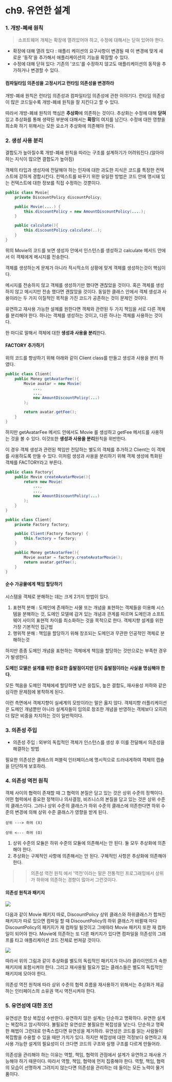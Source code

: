 # ch9. 유연한 설계

### 1. 개방-폐쇄 원칙

> 소프트웨어 개체는 확장에 열려있어야 하고, 수정에 대해서는 닫혀 있어야 한다.

* 확장에 대해 열려 있다 : 애플리 케이션의 요구사항이 변경될 때 이 변경에 맞게 새로운 '동작'을 추가해서 애플리케이션의 기능을 확장할 수 있다.
* 수정에 대해 닫혀 있다: 기존의 '코드'를 수정하지 않고도 애플리케이션의 동작을 추가하거나 변경할 수 있다.

#### 컴파일타임 의존성을 고정시키고 런타임 의존성을 변경하라

개방-폐쇄 원칙은 런타임 의존성과 컴파일타임 의존성에 관한 이야기다. 런타임 의존성이 많은 코드일수록 개방-폐쇄 원칙을 잘 지킨다고 할 수 있다.

따라서 개방-폐쇄 원칙의 핵심은 **추상화**에 의존하는 것이다. 추상화는 수정에 대해 **닫혀**있고 추상화를 통해 생략된 부분에 대해서는 **확장**의 여지를 남긴다. 수정에 대한 영향을 최소화 하기 위해서는 모든 요소가 추상화에 의존해야 한다.

### 2. 생성 사용 분리

결합도가 높아질수록 개방-폐쇄 원칙을 따라는 구조를 설계하기가 어려워진다.\(알아야 하는 지식이 많으면 결합도가 높아짐\)

객체의 타입과 생성자에 전달해야 하는 인자에 대한 과도한 지식은 코드를 특정한 컨텍스트에 강하게 경합시킨다. 컨텍스트를 바꾸기 위한 유일한 방법은 코드 안에 명시돼 있는 컨텍스트에 대한 정보를 직접 수정하는 것뿐이다.

```java
public class Mvoie{
    private DiscountPolicy discountPolicy;

    public Movie(....) {
        this.discountPolicy = new AmountDiscountPolicy(....);
    }

    public calculate(){
        this.discountPolicy.calculate(..);
    }
}
```

위의 Movie의 코드를 보면 생성자 안에서 인스턴스를 생성하고 calculate 메서드 안에서 이 객체에게 메시지를 전송한다.

객체를 생성하는게 문제가 아니라 적시적소의 상황에 맞게 객체를 생성하는것이 핵심이다.

메시지를 전송하지 않고 객체를 생성하기만 했다면 괜찮았을 것이다. 혹은 객체를 생성하지 않고 메시지만 전송 했다면 괜찮았을 것이다. 동일한 클래스 안에서 객체 생성과 사용이라는 두 가지 이질적인 목적을 가진 코드가 공존하는 것이 문제인 것이다.

유연하고 재사용 가능한 설께를 원한다면 객체와 관련된 두 가지 책임을 서로 다른 객체를 분리해야 한다. 하나는 객체를 생성하는 것이고, 다른 하나는 객체를 사용하는 것이다.

한 마디로 말해서 객체에 대한 **생성과 사용을 분리**한다.

#### FACTORY 추가하기

위의 코드를 향상하기 위해 아래와 같이 Client class를 만들고 생성과 사용을 분리 하였다.

```java
public class Client{
    public Money getAvatarFee(){
        Movie avatar = new Movie(
            ...,
            ...,
            new AmountDiscountPolicy(...)
        );

        return avatar.getFee();
    }    
}
```

하지만 getAvatarFee 메서드 안에서도 Movie 를 생성하고 getFee 메서드를 사용하는 것을 볼 수 있다. 이것또한 **생성과 사용을 분리**원칙을 위반한다.

이 경우 객체 생성과 관련된 책임만 전담하는 별도의 객체를 추가하고 Client는 이 객체를 사용하도록 만들 수 있다. 이처럼 생성과 사용을 분리하기 위해 객체 생성에 특화된 객체를 FACTORY라고 부른다.

```java
public class Factory{
    public Movie createAvatarMovie(){
        return new Movie(
            ...,
            ...,
            new AmountDiscountPolicy(...)
        );
    }    
}

public class Client{
    private Factory factory;

    public Client(Factory factory) {
        this.factory = factory;
    }

    public Money getAvatarFee(){
        Movie avatar = factory.createAvatarMovie();
        return avatar.getFee();
    }    
}
```

#### 순수 가공물에게 책임 할당하기

시스템을 객체로 분해하는 데는 크게 2가지 방법이 있다.

1. 표현적 분해 : 도메인에 존재하는 사물 또는 개념을 표현하는 객체들을 이용해 시스템을 분해하는 것, 도메인 모델에 감겨 있는 개념과 관계를 따르며 도메인과 소프트웨어 사이의 표현적 차이를 최소화하는 것을 목적으로 한다. 객체지향 설계를 위한 가장 기본적인 접근법
2. 행위적 분해 : 책임을 할당하기 위해 창조되는 도메인과 무관한 인공적인 객체로 분해하는것

하지만 종종 도메인 개념을 표현하는 객체에게 책임을 할당하는 것만으로는 부족한 경우가 발생한다.

**도메인 모델은 설게를 위한 중요한 출발점이지만 단지 출발점이라는 사실을 명심해야 한다.**

모든 책음을 도메인 객체에세 할당하면 낮은 응집도, 높은 결합도, 재사용성 저하와 같은 심각한 문제점에 봉착하게 된다.

이런 측면에서 객체지향이 실세계의 모방이라는 말은 옳지 않다. 객체지향 러플리케이션은 도메인 개념뿐만 아니라 설계자들이 임의로 창조한 개념을 반영하는 객체보다 오히려 더 많은 비중을 차지하는 것이 일반적이다.

### 3. 의존성 주입

* 의존성 주입 : 외부의 독립적인 객체가 인스턴스를 생성 후 이를 전달해서 의존성을 해결하는 방법

필요한 의존성은 클래스의 퍼블릭 인터페이스에 명시적으로 드러내게하여 객체의 캡슐을 단단하게 보호하라.

### 4. 의존성 역전 원칙

객체 사이의 협력이 존재할 때 그 협력의 본질은 담고 있는 것은 상위 수준의 정책이다. 어떤 협력에서 중요한 정책이나 의사결정, 비즈니스의 본질을 담고 있는 것은 상위 수준의 클래스이다. 그러나 상위 수준의 클래스가 하위 수준의 클래스에 의존한다면 하위 수준의 변경에 의해 상위 수준 클래스가 영향을 받게 된다.

```text
상위 ---> 하위 (X)

상위 <--- 하위 (O)
```

1. 상위 수준의 모듈은 하위 수준의 모듈에 의존해서는 안 된다. 둘 모두 추상화에 의존해야 한다.
2. 추상화는 구체적인 사항에 의존해서는 안 된다. 구체적인 사항은 추상화에 의존해야 한다.

> > 의존성 역전 원칙 에서 '역전'이라는 말은 전통적인 프로그래밍에서 상위가 하위에 의존하는 경향이 많아서 그런것이다.

#### 의존성 원칙과 패키지

![](../../.gitbook/assets/image%20%2814%29.png)

다음과 같이 Movie 패키지 따로, DiscountPolicy 상위 클래스와 하위클래스가 합쳐진 패키지가 따로 있으면 컴파일 할 때 DiscountPolicy의 하위 클래스가 바뀔때 마다 DiscountPolicy의 패키지가 재 컴파일 될것이고 그에따라 Movie 패키지 또한 재 컴파일이 되어야 한다. Movie에 의존하는 또 다른 패키지가 있다면 컴파일을 의존성의 그래프를 타고 애플리케이션 코드 전체로 번져갈 것이다.

![](../../.gitbook/assets/image%20%2813%29.png)

따라서 위의 그림과 같이 추상화를 별도의 독립적인 패키지가 아니라 클라이언트가 속한 패키지에 포함시켜야 한다. 그리고 재사용될 필요가 없는 클래스들은 별도의 독립적인 패키지에 모아야 한다.

의존성 역전 원칙에 따라 상위 수준의 협력 흐름을 재사용하기 위해서는 추상화가 제공하는 인터페이스의 소유권 역시 역전시켜야 한다.

### 5. 유연성에 대한 조언

유연성은 항상 복잡성 수반한다. 유연하지 않은 설계는 단순하고 명확하다. 유연한 설계는 복잡하고 암시적이다. 불필요한 유연성은 불필요한 복잡성을 낳는다. 단순하고 명확한 해법이 그런대로 만족스럽다면 유연성을 제거하라. 유연성은 코드를 읽는 사람들이 복잡함을 수용할 수 있을 때만 가치가 있다. 하지만 복잡성에 대한 걱정보다 유연하고 재사용 가능한 설게의 필요성이 더 크다면 코드의 구조와 실행 구조를 다르게 만들어라.

의존성을 관리해야 하는 이유는 역할, 책임, 협력의 관점에서 설계가 유연하고 재사용 가능해야 하기 때문이다. 따라서 역할, 책임, 협력에 먼저 집중해야 한다. 역할, 책임, 협력의 모습이 선명하게 그려지지 않는다면 의존성을 관리하는 데 들이는 모든 노력이 물거품이다.

